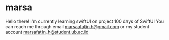 # marsa
Hello there!
I'm currently learning swiftUI on project 100 days of SwiftUI
You can reach me through email marsaafatin.h@gmail.com or my student account marsafatin_h@student.ub.ac.id
